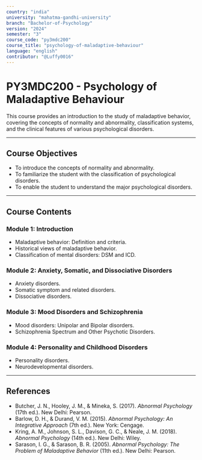 ```yaml
---
country: "india"
university: "mahatma-gandhi-university"
branch: "Bachelor-of-Psychology"
version: "2024"
semester: "3"
course_code: "py3mdc200"
course_title: "psychology-of-maladaptive-behaviour"
language: "english"
contributor: "@Luffy0016"
---
```

# PY3MDC200 - Psychology of Maladaptive Behaviour

This course provides an introduction to the study of maladaptive behavior, covering the concepts of normality and abnormality, classification systems, and the clinical features of various psychological disorders.

---
## Course Objectives

* To introduce the concepts of normality and abnormality.
* To familiarize the student with the classification of psychological disorders.
* To enable the student to understand the major psychological disorders.

---
## Course Contents

### Module 1: Introduction  
* Maladaptive behavior: Definition and criteria.
* Historical views of maladaptive behavior.
* Classification of mental disorders: DSM and ICD.

### Module 2: Anxiety, Somatic, and Dissociative Disorders 
* Anxiety disorders.
* Somatic symptom and related disorders.
* Dissociative disorders.

### Module 3: Mood Disorders and Schizophrenia  
* Mood disorders: Unipolar and Bipolar disorders.
* Schizophrenia Spectrum and Other Psychotic Disorders.

### Module 4: Personality and Childhood Disorders  
* Personality disorders.
* Neurodevelopmental disorders.

---
## References
* Butcher, J. N., Hooley, J. M., & Mineka, S. (2017). *Abnormal Psychology* (17th ed.). New Delhi: Pearson.
* Barlow, D. H., & Durand, V. M. (2015). *Abnormal Psychology: An Integrative Approach* (7th ed.). New York: Cengage.
* Kring, A. M., Johnson, S. L., Davison, G. C., & Neale, J. M. (2018). *Abnormal Psychology* (14th ed.). New Delhi: Wiley.
* Sarason, I. G., & Sarason, B. R. (2005). *Abnormal Psychology: The Problem of Maladaptive Behavior* (11th ed.). New Delhi: Pearson.